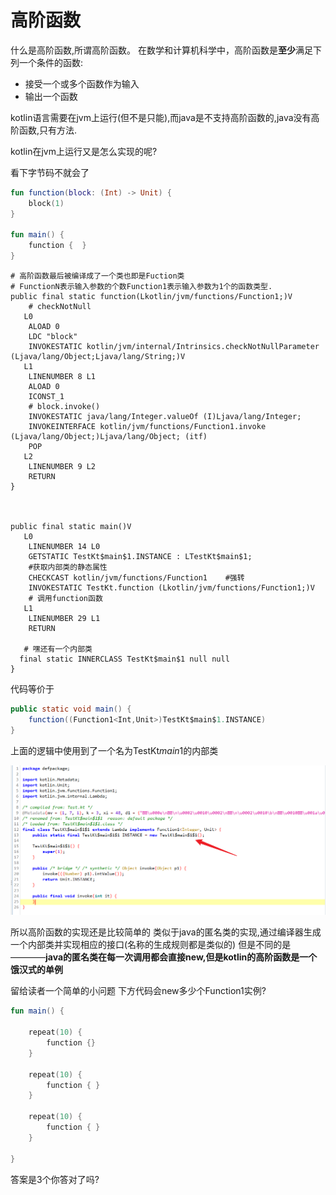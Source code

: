 # 高阶函数

什么是高阶函数,所谓高阶函数。
在数学和计算机科学中，高阶函数是**至少**满足下列一个条件的函数:

- 接受一个或多个函数作为输入
- 输出一个函数

kotlin语言需要在jvm上运行(但不是只能),而java是不支持高阶函数的,java没有高阶函数,只有方法.

kotlin在jvm上运行又是怎么实现的呢?

看下字节码不就会了

```kotlin
fun function(block: (Int) -> Unit) {
    block(1)
}

fun main() {
    function {  }
}

```

```
# 高阶函数最后被编译成了一个类也即是Fuction类
# FunctionN表示输入参数的个数Function1表示输入参数为1个的函数类型.
public final static function(Lkotlin/jvm/functions/Function1;)V
    # checkNotNull
   L0
    ALOAD 0
    LDC "block"
    INVOKESTATIC kotlin/jvm/internal/Intrinsics.checkNotNullParameter (Ljava/lang/Object;Ljava/lang/String;)V
   L1
    LINENUMBER 8 L1
    ALOAD 0
    ICONST_1
    # block.invoke()
    INVOKESTATIC java/lang/Integer.valueOf (I)Ljava/lang/Integer;
    INVOKEINTERFACE kotlin/jvm/functions/Function1.invoke (Ljava/lang/Object;)Ljava/lang/Object; (itf)
    POP
   L2
    LINENUMBER 9 L2
    RETURN
}



public final static main()V
   L0
    LINENUMBER 14 L0
    GETSTATIC TestKt$main$1.INSTANCE : LTestKt$main$1;          
    #获取内部类的静态属性
    CHECKCAST kotlin/jvm/functions/Function1    #强转
    INVOKESTATIC TestKt.function (Lkotlin/jvm/functions/Function1;)V
    # 调用function函数
   L1
    LINENUMBER 29 L1
    RETURN

   # 嘿还有一个内部类
  final static INNERCLASS TestKt$main$1 null null
}

```

代码等价于
```java
public static void main() {
    function((Function1<Int,Unit>)TestKt$main$1.INSTANCE)
}
```

上面的逻辑中使用到了一个名为TestKt$main$1的内部类

![img.png](img/img.png)


所以高阶函数的实现还是比较简单的
类似于java的匿名类的实现,通过编译器生成一个内部类并实现相应的接口(名称的生成规则都是类似的)
但是不同的是————**java的匿名类在每一次调用都会直接new,但是kotlin的高阶函数是一个饿汉式的单例**


留给读者一个简单的小问题
下方代码会new多少个Function1实例?
```kotlin
fun main() {

    repeat(10) {
        function {}
    }

    repeat(10) {
        function { }
    }

    repeat(10) {
        function { }
    }

}
```

答案是3个你答对了吗?